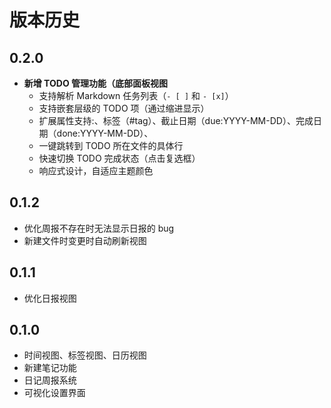 # 版本历史

## 0.2.0

- **新增 TODO 管理功能（底部面板视图**
  - 支持解析 Markdown 任务列表（`- [ ]` 和 `- [x]`）
  - 支持嵌套层级的 TODO 项（通过缩进显示）
  - 扩展属性支持:、标签（#tag）、截止日期（due:YYYY-MM-DD）、完成日期（done:YYYY-MM-DD）、
  - 一键跳转到 TODO 所在文件的具体行
  - 快速切换 TODO 完成状态（点击复选框）
  - 响应式设计，自适应主题颜色

## 0.1.2

- 优化周报不存在时无法显示日报的 bug
- 新建文件时变更时自动刷新视图

## 0.1.1

- 优化日报视图

## 0.1.0

- 时间视图、标签视图、日历视图
- 新建笔记功能
- 日记周报系统
- 可视化设置界面